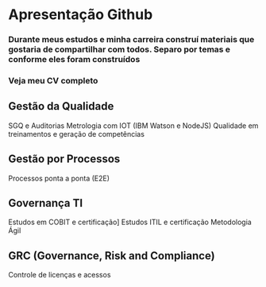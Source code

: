 # **Apresentação Github**

### Durante meus estudos e minha carreira construí materiais que gostaria de compartilhar com todos. Separo por temas e conforme eles foram construídos

### Veja meu CV completo

## **Gestão da Qualidade**
SGQ e Auditorias
Metrologia com IOT (IBM Watson e NodeJS)
Qualidade em treinamentos e geração de competências

## **Gestão por Processos**
Processos ponta a ponta (E2E)

## **Governança TI**
Estudos em COBIT e certificação]
Estudos ITIL e certificação
Metodologia Ágil

## **GRC (Governance, Risk and Compliance)**
Controle de licenças e acessos


